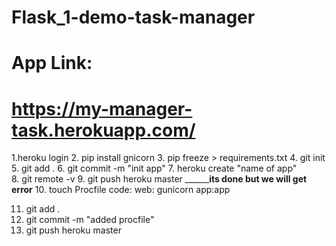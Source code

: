 # Flask_1-demo-task-manager




# App Link:
# https://my-manager-task.herokuapp.com/







1.heroku login 
2. pip install gnicorn 
3. pip freeze > requirements.txt
4. git init
5. git add .
6. git commit -m "init app"
7. heroku create "name of app"      
8. git remote -v
9. git push heroku master
__________its done but we will get error____
10. touch Procfile
code: web: gunicorn app:app

11. git add .
12. git commit -m "added procfile"
13. git push heroku master

